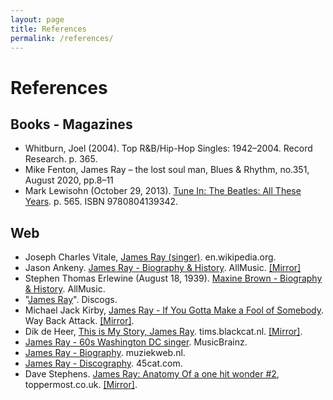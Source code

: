 ```yaml
---
layout: page
title: References
permalink: /references/
---
```


# References

## Books - Magazines
- Whitburn, Joel (2004). Top R&B/Hip-Hop Singles: 1942–2004. Record Research. p. 365.
- Mike Fenton, James Ray – the lost soul man, Blues & Rhythm, no.351, August 2020, pp.8–11
- Mark Lewisohn (October 29, 2013). [Tune In: The Beatles: All These Years](https://www.google.fr/books/edition/Tune_In/bI11tpR-L_kC?hl=fr&gbpv=1&dq=james%20ray&pg=PA565&printsec=frontcover). p. 565. ISBN 9780804139342.

## Web
- Joseph Charles Vitale, [James Ray (singer)](https://en.wikipedia.org/wiki/James_Ray_(singer)). en.wikipedia.org.
- Jason Ankeny. [James Ray - Biography & History](https://www.allmusic.com/artist/james-ray-mn0000807815). AllMusic. [[Mirror]](./mirrors/biography-jason-ankeny.md)
- Stephen Thomas Erlewine (August 18, 1939). [Maxine Brown - Biography & History](https://www.allmusic.com/artist/maxine-brown-mn0000396154/biography). AllMusic.
- "[James Ray](https://www.discogs.com/artist/884155)". Discogs.
- Michael Jack Kirby, [James Ray - If You Gotta Make a Fool of Somebody](http://www.waybackattack.com/rayjames.html). Way Back Attack. [[Mirror]](./mirrors/biography-michael-jack-kirby.md).
- Dik de Heer, [This is My Story, James Ray](https://tims.blackcat.nl/messages/james_ray.htm). tims.blackcat.nl. [[Mirror]](./mirrors/biography-dik-de-heer.md).
- [James Ray - 60s Washington DC singer](https://musicbrainz.org/artist/8de7c44d-a129-4216-b8b6-2757df89b89e). MusicBrainz.
- [James Ray - Biography](https://www.muziekweb.nl/Link/M00000090893/POPULAR/James-Ray). muziekweb.nl.
- [James Ray - Discography](https://www.45cat.com/artist/james-ray). 45cat.com.
- Dave Stephens. [James Ray: Anatomy Of a one hit wonder #2](https://www.toppermost.co.uk/james-ray/), toppermost.co.uk. [[Mirror]](./mirrors/biography-dave-stephens.md).